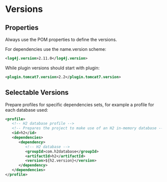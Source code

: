 # Versions

## Properties

Always use the POM properties to define the versions.

For dependencies use the name.version scheme:

```xml
<log4j.version>2.11.0</log4j.version>
```

While plugin versions should start with plugin:

```xml
<plugin.tomcat7.version>2.2</plugin.tomcat7.version>
```

## Selectable Versions

Prepare profiles for specific dependencies sets, for example a profile for each database used:

```xml
<profile>
   <!-- H2 database profile -->
   <!-- Prepares the project to make use of an H2 in-memory database -->
   <id>h2</id>
   <dependencies>
      <dependency>
         <!-- H2 database -->
         <groupId>com.h2database</groupId>
         <artifactId>h2</artifactId>
         <version>${h2.version}</version>
      </dependency>
   </dependencies>
</profile>
```



